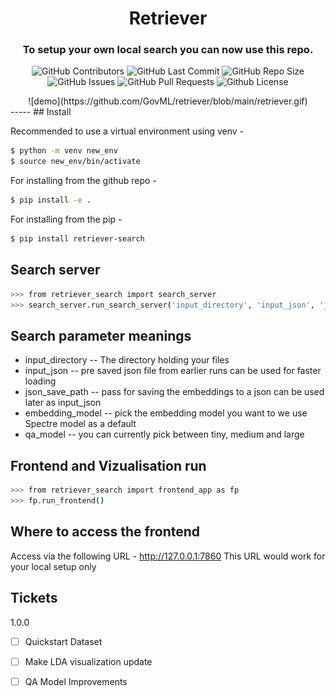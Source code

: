 <div align="center">

# Retriever

### To setup your own local search you can now use this repo.

<p>
<img alt="GitHub Contributors" src="https://img.shields.io/github/contributors/GovML/retriever" />
<img alt="GitHub Last Commit" src="https://img.shields.io/github/last-commit/GovML/retriever" />
<img alt="GitHub Repo Size" src="https://img.shields.io/github/repo-size/GovML/retriever" />
<img alt="GitHub Issues" src="https://img.shields.io/github/issues/GovML/retriever" />
<img alt="GitHub Pull Requests" src="https://img.shields.io/github/issues-pr/GovML/retriever" />
<img alt="Github License" src="https://img.shields.io/badge/License-Apache-yellow.svg" />
</p>
![demo](https://github.com/GovML/retriever/blob/main/retriever.gif)
</div>
-----
## Install 

Recommended to use a virtual environment using venv - 

```bash
$ python -m venv new_env
$ source new_env/bin/activate
```
For installing from the github repo - 
```bash
$ pip install -e .
```
For installing from the pip - 
```bash
$ pip install retriever-search
```

## Search server

```bash
>>> from retriever_search import search_server
>>> search_server.run_search_server('input_directory', 'input_json', 'json_save_path', 'embedding_model', 'qa_model', device='cpu')
```

## Search parameter meanings

- input_directory -- The directory holding your files
- input_json -- pre saved json file from earlier runs can be used for faster loading
- json_save_path -- pass for saving the embeddings to a json can be used later as input_json
- embedding_model -- pick the embedding model you want to we use Spectre model as a default
- qa_model -- you can currently pick between tiny, medium and large

## Frontend and Vizualisation run

```bash
>>> from retriever_search import frontend_app as fp
>>> fp.run_frontend()
```


## Where to access the frontend 

Access via the following URL - http://127.0.0.1:7860 
This URL would work for your local setup only


## Tickets

1.0.0
- [ ] Quickstart Dataset
- [ ] Make LDA visualization update
- [ ] QA Model Improvements

